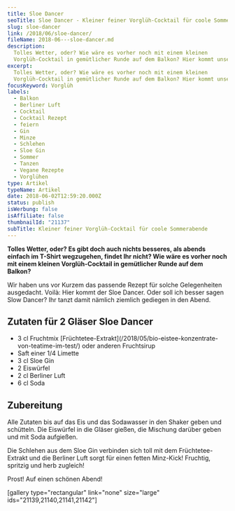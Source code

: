 ```yaml
---
title: Sloe Dancer
seoTitle: Sloe Dancer - Kleiner feiner Vorglüh-Cocktail für coole Sommerabende
slug: sloe-dancer
link: /2018/06/sloe-dancer/
fileName: 2018-06---sloe-dancer.md
description:
  Tolles Wetter, oder? Wie wäre es vorher noch mit einem kleinen
  Vorglüh-Cocktail in gemütlicher Runde auf dem Balkon? Hier kommt unser Rezept!
excerpt:
  Tolles Wetter, oder? Wie wäre es vorher noch mit einem kleinen
  Vorglüh-Cocktail in gemütlicher Runde auf dem Balkon? Hier kommt unser Rezept!
focusKeyword: Vorglüh
labels:
  - Balkon
  - Berliner Luft
  - Cocktail
  - Cocktail Rezept
  - feiern
  - Gin
  - Minze
  - Schlehen
  - Sloe Gin
  - Sommer
  - Tanzen
  - Vegane Rezepte
  - Vorglühen
type: Artikel
typeName: Artikel
date: 2018-06-02T12:59:20.000Z
status: publish
isWerbung: false
isAffiliate: false
thumbnailId: "21137"
subTitle: Kleiner feiner Vorglüh-Cocktail für coole Sommerabende
---
```


<strong>Tolles Wetter, oder? Es gibt doch auch nichts besseres, als abends
einfach im T-Shirt wegzugehen, findet Ihr nicht? Wie wäre es vorher noch mit
einem kleinen Vorglüh-Cocktail in gemütlicher Runde auf dem Balkon? </strong>

Wir haben uns vor Kurzem das passende Rezept für solche Gelegenheiten
ausgedacht. Voilà: Hier kommt der Sloe Dancer. Oder soll ich besser sagen Slow
Dancer? Ihr tanzt damit nämlich ziemlich gediegen in den Abend.

## Zutaten für 2 Gläser Sloe Dancer

<ul>
    <li>3 cl Fruchtmix  [Früchtetee-Extrakt](/2018/05/bio-eistee-konzentrate-von-teatime-im-test/)  oder anderen Fruchtsirup</li>
    <li>Saft einer 1/4 Limette</li>
    <li>3 cl Sloe Gin</li>
    <li>2 Eiswürfel</li>
    <li>2 cl Berliner Luft</li>
    <li>6 cl Soda</li>
</ul>

## Zubereitung

Alle Zutaten bis auf das Eis und das Sodawasser in den Shaker geben und
schütteln. Die Eiswürfel in die Gläser gießen, die Mischung darüber geben und
mit Soda aufgießen.

Die Schlehen aus dem Sloe Gin verbinden sich toll mit dem Früchtetee-Extrakt und
die Berliner Luft sorgt für einen fetten Minz-Kick! Fruchtig, spritzig und herb
zugleich!

Prost! Auf einen schönen Abend!

[gallery type="rectangular" link="none" size="large"
ids="21139,21140,21141,21142"]
